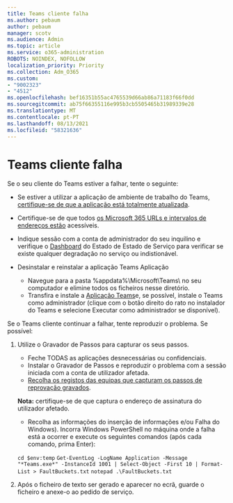 ```yaml
---
title: Teams cliente falha
ms.author: pebaum
author: pebaum
manager: scotv
ms.audience: Admin
ms.topic: article
ms.service: o365-administration
ROBOTS: NOINDEX, NOFOLLOW
localization_priority: Priority
ms.collection: Adm_O365
ms.custom:
- "9002323"
- "4512"
ms.openlocfilehash: bef16351b55ac4765539d66ab86a71183f66f0dd
ms.sourcegitcommit: ab75f66355116e995b3cb5505465b31989339e28
ms.translationtype: MT
ms.contentlocale: pt-PT
ms.lasthandoff: 08/13/2021
ms.locfileid: "58321636"
---
```

# <a name="teams-client-crashing"></a>Teams cliente falha

Se o seu cliente do Teams estiver a falhar, tente o seguinte:

- Se estiver a utilizar a aplicação de ambiente de trabalho do Teams, [certifique-se de que a aplicação está totalmente atualizada](https://support.office.com/article/Update-Microsoft-Teams-535a8e4b-45f0-4f6c-8b3d-91bca7a51db1).

- Certifique-se de que todos [os Microsoft 365 URLs e intervalos de endereços estão](https://docs.microsoft.com/microsoftteams/connectivity-issues) acessíveis.

- Indique sessão com a conta de administrador do seu inquilino e verifique o [Dashboard](https://docs.microsoft.com/office365/enterprise/view-service-health) do Estado de Estado de Serviço para verificar se existe qualquer degradação no serviço ou indistionável.

- Desinstalar e reinstalar a aplicação Teams Aplicação
    - Navegue para a pasta %appdata%\Microsoft\Teams\ no seu computador e elimine todos os ficheiros nesse diretório.
    - Transfira e instale a [Aplicação Teams](https://www.microsoft.com/microsoft-teams/download-app)e, se possível, instale o Teams como  administrador (clique com o botão direito do rato no instalador do Teams e selecione Executar como administrador se disponível).

Se o Teams cliente continuar a falhar, tente reproduzir o problema. Se possível:

1. Utilize o Gravador de Passos para capturar os seus passos.
    - Feche TODAS as aplicações desnecessárias ou confidenciais.
    - Instalar o Gravador de Passos e reproduzir o problema com a sessão iniciada com a conta de utilizador afetada.
    - [Recolha os registos das equipas que capturam os passos de reprovação gravados](https://docs.microsoft.com/microsoftteams/log-files). 
    
    **Nota:** certifique-se de que captura o endereço de assinatura do utilizador afetado.
    - Recolha as informações do inserção de informações e/ou Falha do Windows). Incorra Windows PowerShell no máquina onde a falha está a ocorrer e execute os seguintes comandos (após cada comando, prima Enter):

    `cd $env:temp` `Get-EventLog -LogName Application -Message "*Teams.exe*" -InstanceId 1001 | Select-Object -First 10 | Format-List > FaultBuckets.txt`
    `notepad .\FaultBuckets.txt`
    
2. Após o ficheiro de texto ser gerado e aparecer no ecrã, guarde o ficheiro e anexe-o ao pedido de serviço. 
